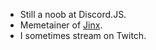 - Still a noob at Discord.JS.
- Memetainer of [Jinx](https://github.com/cryolabs/jinx).
- I sometimes stream on Twitch.

<!---
notscrappie/notscrappie is a ✨ special ✨ repository because its `README.md` (this file) appears on your GitHub profile.
You can click the Preview link to take a look at your changes.
--->
